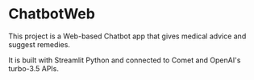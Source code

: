 # ChatbotWeb

This project is a Web-based Chatbot app that gives medical advice and suggest remedies.

It is built with Streamlit Python and connected to Comet and OpenAI's turbo-3.5 APIs.
